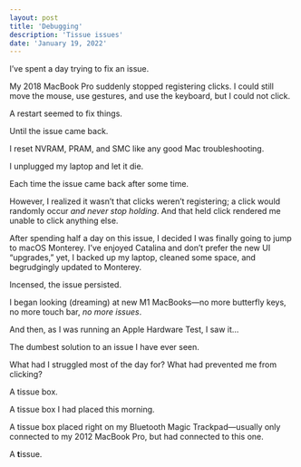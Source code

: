 ```yaml
---
layout: post
title: 'Debugging'
description: 'Tissue issues'
date: 'January 19, 2022'
---
```


I’ve spent a day trying to fix an issue.

My 2018 MacBook Pro suddenly stopped registering clicks. I could still move the mouse, use gestures, and use the keyboard, but I could not click.

A restart seemed to fix things.

Until the issue came back.

I reset NVRAM, PRAM, and SMC like any good Mac troubleshooting.

I unplugged my laptop and let it die.

Each time the issue came back after some time.

However, I realized it wasn’t that clicks weren’t registering; a click would randomly occur _and never stop holding_. And that held click rendered me unable to click anything else.

After spending half a day on this issue, I decided I was finally going to jump to macOS Monterey. I’ve enjoyed Catalina and don’t prefer the new UI “upgrades,” yet, I backed up my laptop, cleaned some space, and begrudgingly updated to Monterey.

Incensed, the issue persisted.

I began looking (dreaming) at new M1 MacBooks—no more butterfly keys, no more touch bar, _no more issues_.

And then, as I was running an Apple Hardware Test, I saw it…

The dumbest solution to an issue I have ever seen.

What had I struggled most of the day for? What had prevented me from clicking?

A tissue box.

A tissue box I had placed this morning.

A tissue box placed right on my Bluetooth Magic Trackpad—usually only connected to my 2012 MacBook Pro, but had connected to this one.

A **t**issue.
